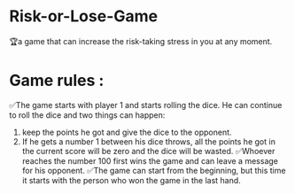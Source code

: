 # Risk-or-Lose-Game
🏆a game that can increase the risk-taking stress in you at any moment.


# Game rules :

✅The game starts with player 1 and starts rolling the dice. He can continue to roll the dice and two things can happen:
1) keep the points he got and give the dice to the opponent.
2) If he gets a number 1 between his dice throws, all the points he got in the current score will be zero and the dice will be wasted.
✅Whoever reaches the number 100 first wins the game and can leave a message for his opponent.
✅The game can start from the beginning, but this time it starts with the person who won the game in the last hand.
